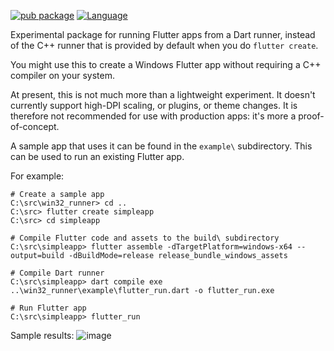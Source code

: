 [![pub package](https://img.shields.io/pub/v/win32_runner.svg)](https://pub.dev/packages/win32_runner)
[![Language](https://img.shields.io/badge/language-Dart-blue.svg)](https://dart.dev)

Experimental package for running Flutter apps from a Dart runner, instead of the
C++ runner that is provided by default when you do `flutter create`.

You might use this to create a Windows Flutter app without requiring a C++
compiler on your system.

At present, this is not much more than a lightweight experiment. It doesn't
currently support high-DPI scaling, or plugins, or theme changes. It is
therefore not recommended for use with production apps: it's more a
proof-of-concept.

A sample app that uses it can be found in the `example\` subdirectory. This can be
used to run an existing Flutter app.

For example:

```text
# Create a sample app
C:\src\win32_runner> cd ..
C:\src> flutter create simpleapp
C:\src> cd simpleapp

# Compile Flutter code and assets to the build\ subdirectory
C:\src\simpleapp> flutter assemble -dTargetPlatform=windows-x64 --output=build -dBuildMode=release release_bundle_windows_assets

# Compile Dart runner
C:\src\simpleapp> dart compile exe ..\win32_runner\example\flutter_run.dart -o flutter_run.exe

# Run Flutter app
C:\src\simpleapp> flutter_run
```

Sample results:
![image](https://user-images.githubusercontent.com/2319867/151735711-3f3d3e76-5008-495d-8f30-ea5b1de5ae22.png)
